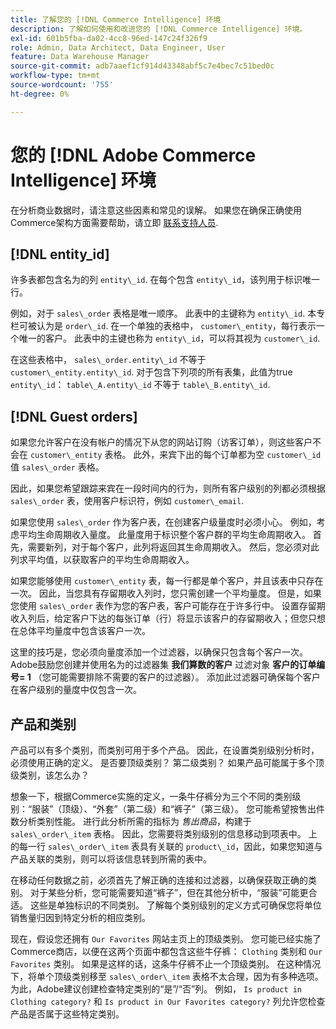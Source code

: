 ```yaml
---
title: 了解您的 [!DNL Commerce Intelligence] 环境
description: 了解如何使用和改进您的 [!DNL Commerce Intelligence] 环境。
exl-id: 601b5fba-da02-4cc8-96ed-147c24f326f9
role: Admin, Data Architect, Data Engineer, User
feature: Data Warehouse Manager
source-git-commit: adb7aaef1cf914d43348abf5c7e4bec7c51bed0c
workflow-type: tm+mt
source-wordcount: '755'
ht-degree: 0%

---
```


# 您的 [!DNL Adobe Commerce Intelligence] 环境

在分析商业数据时，请注意这些因素和常见的误解。 如果您在确保正确使用Commerce架构方面需要帮助，请立即 [联系支持人员](https://experienceleague.adobe.com/docs/commerce-knowledge-base/kb/troubleshooting/miscellaneous/mbi-service-policies.html).

## [!DNL entity\_id]

许多表都包含名为的列 `entity\_id`. 在每个包含 `entity\_id`，该列用于标识唯一行。

例如，对于 `sales\_order` 表格是唯一顺序。 此表中的主键称为 `entity\_id`. 本专栏可被认为是 `order\_id`. 在一个单独的表格中， `customer\_entity`，每行表示一个唯一的客户。 此表中的主键也称为 `entity\_id`，可以将其视为 `customer\_id`.

在这些表格中， `sales\_order.entity\_id` 不等于 `customer\_entity.entity\_id`. 对于包含下列项的所有表集，此值为true `entity\_id`： `table\_A.entity\_id` 不等于 `table\_B.entity\_id`.

## [!DNL Guest orders]

如果您允许客户在没有帐户的情况下从您的网站订购（访客订单），则这些客户不会在 `customer\_entity` 表格。 此外，来宾下出的每个订单都为空 `customer\_id` 值 `sales\_order` 表格。

因此，如果您希望跟踪来宾在一段时间内的行为，则所有客户级别的列都必须根据 `sales\_order` 表，使用客户标识符，例如 `customer\_email`.

如果您使用 `sales\_order` 作为客户表，在创建客户级量度时必须小心。 例如，考虑平均生命周期收入量度。 此量度用于标识整个客户群的平均生命周期收入。 首先，需要新列，对于每个客户，此列将返回其生命周期收入。 然后，您必须对此列求平均值，以获取客户的平均生命周期收入。

如果您能够使用 `customer\_entity` 表，每一行都是单个客户，并且该表中只存在一次。 因此，当您具有存留期收入列时，您只需创建一个平均量度。 但是，如果您使用 `sales\_order` 表作为您的客户表，客户可能存在于许多行中。 设置存留期收入列后，给定客户下达的每张订单（行）将显示该客户的存留期收入；但您只想在总体平均量度中包含该客户一次。

这里的技巧是，您必须向量度添加一个过滤器，以确保只包含每个客户一次。 Adobe鼓励您创建并使用名为的过滤器集 **我们算数的客户** 过滤对象 **客户的订单编号= 1** （您可能需要排除不需要的客户的过滤器）。 添加此过滤器可确保每个客户在客户级别的量度中仅包含一次。

## 产品和类别

产品可以有多个类别，而类别可用于多个产品。 因此，在设置类别级别分析时，必须使用正确的定义。 是否要顶级类别？ 第二级类别？ 如果产品可能属于多个顶级类别，该怎么办？

想象一下，根据Commerce实施的定义，一条牛仔裤分为三个不同的类别级别：“服装”（顶级）、“外套”（第二级）和“裤子”（第三级）。 您可能希望按售出件数分析类别性能。 进行此分析所需的指标为 _售出商品_，构建于 `sales\_order\_item` 表格。 因此，您需要将类别级别的信息移动到项表中。 上的每一行 `sales\_order\_item` 表具有关联的 `product\_id`，因此，如果您知道与产品关联的类别，则可以将该信息转到所需的表中。

在移动任何数据之前，必须首先了解正确的连接和过滤器，以确保获取正确的类别。 对于某些分析，您可能需要知道“裤子”，但在其他分析中，“服装”可能更合适。 这些是单独标识的不同类别。 了解每个类别级别的定义方式可确保您将单位销售量归因到特定分析的相应类别。

现在，假设您还拥有 `Our Favorites` 网站主页上的顶级类别。 您可能已经实施了Commerce商店，以便在这两个页面中都包含这些牛仔裤： `Clothing` 类别和 `Our Favorites` 类别。 如果是这样的话，这条牛仔裤不止一个顶级类别。 在这种情况下，将单个顶级类别移至 `sales\_order\_item` 表格不太合理，因为有多种选项。 为此，Adobe建议创建检查特定类别的“是”/“否”列。 例如， `Is product in Clothing category?` 和 `Is product in Our Favorites category?` 列允许您检查产品是否属于这些特定类别。
